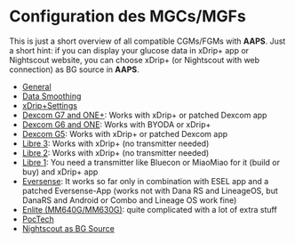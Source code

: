 # Configuration des MGCs/MGFs

This is just a short overview of all compatible CGMs/FGMs with **AAPS**. Just a short hint: if you can display your glucose data in xDrip+ app or Nightscout website, you can choose xDrip+ (or Nightscout with web connection) as BG source in **AAPS**.

* [General](../CompatibleCgms/GeneralCGMRecommendation.md)
* [Data Smoothing](../CompatibleCgms/SmoothingBloodGlucoseData.md)
* [xDrip+Settings](../CompatibleCgms/xDrip.md)
* [Dexcom G7 and ONE+](../CompatibleCgms/DexcomG7.md): Works with xDrip+ or patched Dexcom app
* [Dexcom G6 and ONE](../CompatibleCgms/DexcomG6.md): Works with BYODA or xDrip+
* [Dexcom G5](../CompatibleCgms/DexcomG5.md): Works with xDrip+ or patched Dexcom app
* [Libre 3](../CompatibleCgms/Libre3.md): Works with xDrip+ (no transmitter needed)
* [Libre 2](../CompatibleCgms/Libre2.md): Works with xDrip+ (no transmitter needed)
* [Libre 1](../CompatibleCgms/Libre1.md): You need a transmitter like Bluecon or MiaoMiao for it (build or buy) and xDrip+ app
* [Eversense](../CompatibleCgms/Eversense.md): It works so far only in combination with ESEL app and a patched Eversense-App (works not with Dana RS and LineageOS, but DanaRS and Android or Combo and Lineage OS work fine)
* [Enlite (MM640G/MM630G)](../CompatibleCgms/MM640g.md): quite complicated with a lot of extra stuff
* [PocTech](../CompatibleCgms/PocTech.md)
* [Nightscout as BG Source](../CompatibleCgms/CgmNightscoutUpload.md)